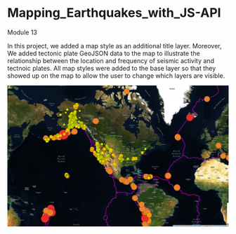 # Mapping_Earthquakes_with_JS-API
Module 13


In this project, we added a map style as an additional title layer. Moreover, We added tectonic plate GeoJSON data to the map to illustrate the relationship between the location and frequency of seismic activity and tectnoic plates. All map styles were added to the base layer so that they showed up on the map to allow the user to change which layers are visible. 

![](map.png)
